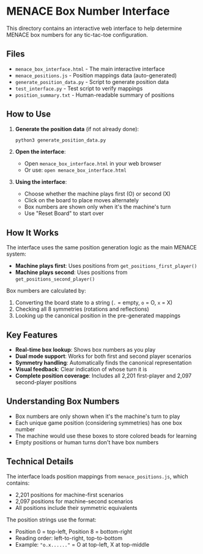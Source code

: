 # MENACE Box Number Interface

This directory contains an interactive web interface to help determine MENACE box numbers for any tic-tac-toe configuration.

## Files

- `menace_box_interface.html` - The main interactive interface
- `menace_positions.js` - Position mappings data (auto-generated)
- `generate_position_data.py` - Script to generate position data
- `test_interface.py` - Test script to verify mappings
- `position_summary.txt` - Human-readable summary of positions

## How to Use

1. **Generate the position data** (if not already done):
   ```bash
   python3 generate_position_data.py
   ```

2. **Open the interface**:
   - Open `menace_box_interface.html` in your web browser
   - Or use: `open menace_box_interface.html`

3. **Using the interface**:
   - Choose whether the machine plays first (O) or second (X)
   - Click on the board to place moves alternately
   - Box numbers are shown only when it's the machine's turn
   - Use "Reset Board" to start over

## How It Works

The interface uses the same position generation logic as the main MENACE system:

- **Machine plays first**: Uses positions from `get_positions_first_player()`
- **Machine plays second**: Uses positions from `get_positions_second_player()`

Box numbers are calculated by:
1. Converting the board state to a string (`.` = empty, `o` = O, `x` = X)
2. Checking all 8 symmetries (rotations and reflections)
3. Looking up the canonical position in the pre-generated mappings

## Key Features

- **Real-time box lookup**: Shows box numbers as you play
- **Dual mode support**: Works for both first and second player scenarios
- **Symmetry handling**: Automatically finds the canonical representation
- **Visual feedback**: Clear indication of whose turn it is
- **Complete position coverage**: Includes all 2,201 first-player and 2,097 second-player positions

## Understanding Box Numbers

- Box numbers are only shown when it's the machine's turn to play
- Each unique game position (considering symmetries) has one box number
- The machine would use these boxes to store colored beads for learning
- Empty positions or human turns don't have box numbers

## Technical Details

The interface loads position mappings from `menace_positions.js`, which contains:
- 2,201 positions for machine-first scenarios
- 2,097 positions for machine-second scenarios
- All positions include their symmetric equivalents

The position strings use the format:
- Position 0 = top-left, Position 8 = bottom-right
- Reading order: left-to-right, top-to-bottom
- Example: `"o.x......"` = O at top-left, X at top-middle
